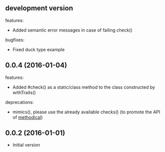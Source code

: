 ## development version

features:

  - Added semantic error messages in case of failing check()

bugfixes:

  - Fixed duck type example 

## 0.0.4 (2016-01-04)

features:

  - Added #check() as a static/class method to the class constructed by withTraits()

deprecations:

  - mimics(), please use the already available checks() (to promote the API of
    [methodical](https://github.com/tomhicks/methodical/blob/master/package.json))

## 0.0.2 (2016-01-01)

  - Initial version
